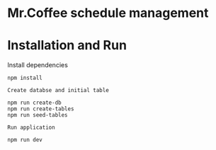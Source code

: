 # Mr.Coffee schedule management
# Installation and Run

Install dependencies 
```
npm install

Create databse and initial table

npm run create-db
npm run create-tables
npm run seed-tables

Run application

npm run dev



